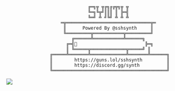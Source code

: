 <!-- <p align=center><img width=90% src="banner.gif"></img></p> -->
















                                  ╔═╗╦ ╦╔╗╔╔╦╗╦ ╦
                                  ╚═╗╚╦╝║║║ ║ ╠═╣
                                  ╚═╝ ╩ ╝╚╝ ╩ ╩ ╩
                        ═╦═══════════════════════════════╦═
                         ║      Powered By @sshsynth     ║ 
                         ╚═════════╦═══════════╦═════════╝ 
                            ╔══════╩═══════════╩══════╗     
                          ╔═╣                         ╠═╗    
                          ║ ╚═════╦═════════════╦═════╝ ║  
                    ╔═════╩═══════╩═════════════╩═══════╩══════╗ 
                    ║        https://guns.lol/sshsynth         ║
                    ║        https://discord.gg/synth          ║
                    ╚══════════════════════════════════════════╝
  


 



















![](https://raw.githubusercontent.com/Sutil/Sutil/2b2fad3bf54522bb30c8c170591fc68ff51b69e6/github-contribution-grid-snake2.svg)
